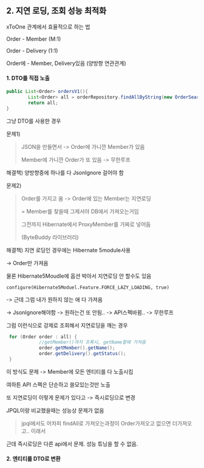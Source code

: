 ## 2. 지연 로딩, 조회 성능 최적화

xToOne 관계에서 효율적으로 하는 법

Order - Member (M:1)

Order - Delivery (1:1)



Order에 - Member, Delivery있음 (양방향 연관관계)

#### 1. DTO를 직접 노출

````java
public List<Order> ordersV1(){
        List<Order> all = orderRepository.findAllByString(new OrderSearch());
        return all;
}
````



그냥 DTO를 사용한 경우 

문제1)

> JSON을 만들면서 -> Order에 가니깐 Member가 있음
>
> Member에 가니깐 Order가 또 있음 -> 무한루프

해결책) 양방향중에 하나를 다 JsonIgnore 걸어야 함



문제2)

> Order를 가지고 옴 -> Order에 있는 Member는 지연로딩
>
> = Member를 찾을때 그제서야 DB에서 가져오는거임
>
> 그전까지 Hibernate에서 ProxyMember를 가짜로 넣어둠
>
> (ByteBuddy 라이브러리) 

해결책) 지연 로딩인 경우에는 Hibernate 5module사용

-> Order만 가져옴



물론 Hibernate5Moudle에 옵션 박아서 지연로딩 안 할수도 있음

`configure(Hibernate5Moduel.Feature.FORCE_LAZY_LOADING, true)`

-> 근데 그럼 내가 원하지 않는 애 다 가져옴

-> JsonIgnore해야함 -> 원하는건 또 안됨.. -> API스펙바뀜.. -> 무한루프



그럼 이런식으로 강제로 조회해서 지연로딩을 깨는 경우

````java
 for (Order order : all) {
     		//getMember()까지 프록시, getName할때 가져옴
            order.getMember().getName();
            order.getDelivery().getStatus();
 }
````

이 방식도 문제 -> Member에 모든 엔티티를 다 노출시킴

여하튼 API 스펙은 단순하고 쓸모있는것만 노출



또 지연로딩이 이렇게 문제가 있다고 -> 즉시로딩으로 변경

JPQL이랑 비교했을때는 성능상 문제가 없음

> jpql에서도 어차피 findAll로 가져오는과정이 Order가져오고 없으면 더가져오고.. 이래서

근데 즉시로딩은 다른 api에서 문제. 성능 튜닝을 할 수 없음.



#### 2. 엔티티를 DTO로 변환



